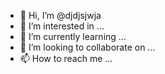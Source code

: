 - 👋 Hi, I’m @djdjsjwja
- 👀 I’m interested in ...
- 🌱 I’m currently learning ...
- 💞️ I’m looking to collaborate on ...
- 📫 How to reach me ...

<!---
djdjsjwja/djdjsjwja is a ✨ special ✨ repository because its `README.md` (this file) appears on your GitHub profile.
You can click the Preview link to take a look at your changes.
--->
